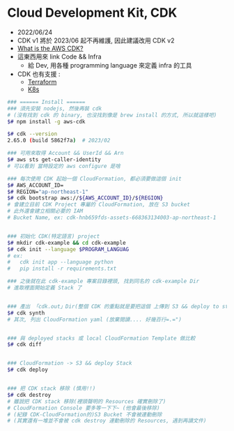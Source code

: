 
# Cloud Development Kit, CDK

- 2022/06/24
- CDK v1 將於 2023/06 起不再維護, 因此建議改用 CDK v2
- [What is the AWS CDK?](https://docs.aws.amazon.com/cdk/v2/guide/home.html)
- 這東西用來 link Code && Infra
    - 給 Dev, 用各種 programming language 來定義 infra 的工具
- CDK 也有支援 :
    - [Terraform](https://developer.hashicorp.com/terraform/cdktf)
    - [K8s](https://cdk8s.io/)

```bash
### ====== Install ======
### 須先安裝 nodejs, 然後再裝 cdk
# (沒有找到 cdk 的 binary, 也沒找到像是 brew install 的方式, 所以就這樣吧)
$# npm install -g aws-cdk

$# cdk --version
2.65.0 (build 5862f7a)  # 2023/02

### 可用來取得 Account && UserId && Arn
$# aws sts get-caller-identity
# 可以看到 當時設定的 aws configure 是啥

### 每次使用 CDK 起始一個 CloudFormation, 都必須要做這個 init
$# AWS_ACCOUNT_ID=
$# REGION="ap-northeast-1"
$# cdk bootstrap aws://${AWS_ACCOUNT_ID}/${REGION}
# 會建立目前 CDK Project 專屬的 CloudFormation, 放在 S3 bucket
# 此外還會建立相關必要的 IAM
# Bucket Name, ex: cdk-hnb659fds-assets-668363134003-ap-northeast-1


### 初始化 CDK(特定語言) project
$# mkdir cdk-example && cd cdk-example
$# cdk init --language $PROGRAM_LANGUAG
# ex: 
#   cdk init app --language python
#   pip install -r requirements.txt 

### 之後就在此 cdk-example 專案目錄裡頭, 找到同名的 cdk-example Dir
# 進取裡面開始定義 Stack 了


### 產出 「cdk.out」Dir(整個 CDK 的重點就是要把這個 上傳到 S3 && deploy to stack)
$# cdk synth
# 其次, 列出 CloudFormation yaml (放棄閱讀.... 好幾百行=.=")


### 與 deployed stacks 或 local CloudFormation Template 做比較
$# cdk diff


### CloudFormation -> S3 && deploy Stack
$# cdk deploy


### 把 CDK stack 移除 (慎用!!)
$# cdk destroy
# 雖說把 CDK stack 移除(裡頭聲明的 Resources 確實刪除了)
# CloudFormation Console 要多等一下下~ (他會最後移除)
# (紀錄 CDK-CloudFormation的)S3 Bucket 不會被連動刪除 
# (其實還有一堆並不會被 cdk destroy 連動刪除的 Resources, 遇到再讀文件)
```
